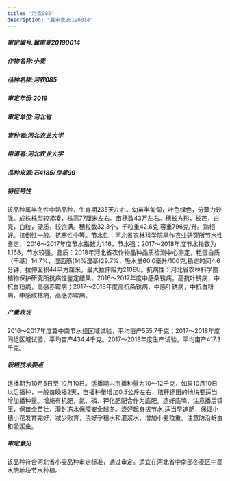 ```yaml
---
title: "河农085"
description: "冀审麦20190014"
---
```

##### 审定编号:冀审麦20190014

##### 作物名称:小麦

##### 品种名称:河农085

##### 审定年份:2019

##### 审定单位:河北省

##### 育种者:河北农业大学

##### 申请者:河北农业大学

##### 品种来源:石4185/良星99

##### 特征特性
该品种属半冬性中熟品种，生育期235天左右。幼苗半匍匐，叶色绿色，分蘖力较强。成株株型较紧凑，株高77厘米左右。亩穗数43万左右。穗长方形，长芒，白壳，白粒，硬质，较饱满。穗粒数32.3个，千粒重42.6克,容重796克/升。熟相好。抗倒性一般。抗寒性中等。节水性：河北省农林科学院旱作农业研究所节水性鉴定， 2016～2017年度节水指数为1.16，节水强；2017～2018年度节水指数为1.168，节水较强。品质：2018年河北省农作物品种品质检测中心测定，粗蛋白质（干基）14.7%，湿面筋(14%湿基)29.7%，吸水量60.0毫升/100克,稳定时间4.6分钟，拉伸面积44平方厘米，最大拉伸阻力210EU。抗病性：河北省农林科学院植物保护研究所抗病性鉴定结果，2016～2017年度中感条锈病，高抗叶锈病，中抗白粉病，高感赤霉病；2017～2018年度高抗条锈病，中感叶锈病，中抗白粉病，中感纹枯病，高感赤霉病。 

##### 产量表现
2016～2017年度冀中南节水组区域试验，平均亩产555.7千克；2017～2018年度同组区域试验，平均亩产434.4千克。2017～2018年度生产试验，平均亩产417.3千克。

##### 栽培技术要点
适播期为10月5日至 10月10日。适播期内亩播种量为10～12千克，如果10月10日以后播种，一般每晚播2天，亩播种量增加0.5公斤左右，秸秆还田的地块要适当增加播种量。增施有机肥，氮、磷、钾化肥配合作为底肥。造好底墒，注意播后镇压，保苗全苗壮，灌封冻水保障安全越冬。浇好起身拔节水,适当早追肥，保证小穗小花发育完好，减少败育，浇好孕穗水和灌浆水，增加小麦粒重。注意防治蚜虫和吸浆虫。 

##### 审定意见
该品种符合河北省小麦品种审定标准，通过审定。适宜在河北省中南部冬麦区中高水肥地块节水种植。
